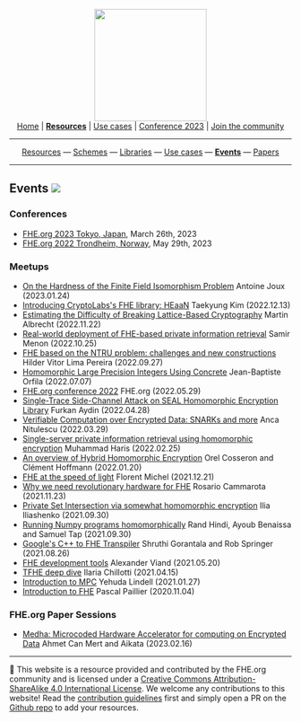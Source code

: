 <!-- Main header navigation -->
<p align="center">
  <img width="200" src="https://user-images.githubusercontent.com/5758427/180978488-db825482-5a58-4c7c-9589-c494a6f0be04.png"><br/>
  <a href="https://fhe-org.github.io">Home</a> | <a href="https://fhe-org.github.io/resources"><b>Resources</b></a> | <a href="https://fhe-org.github.io/resources/use-cases">Use cases</a> | <a href="https://fhe-org.github.io/conferences/conference-2023/home">Conference 2023</a> | <a href="https://fhe-org.github.io/community">Join the community</a>
</p>
<hr/>
<!-- /Main header navigation -->
<!-- Resource categories links -->
<p align="center">
  <a href="https://fhe-org.github.io/resources">Resources</a>
  —
  <a href="https://fhe-org.github.io/resources/schemes">Schemes</a>
  —
  <a href="https://fhe-org.github.io/resources/libraries">Libraries</a>
  —
  <a href="https://fhe-org.github.io/resources/use-cases">Use cases</a>
  —
  <a href="https://fhe-org.github.io/resources/events"><b>Events</b></a>
  —
  <a href="https://fhe-org.github.io/resources/papers">Papers</a>
</p>
<hr/>
<!-- /Resource categories links -->

## Events [<img src="https://img.shields.io/badge/Github-edit%20this%20page-lightgrey">](https://github.com/FHE-org/fhe-org.github.io/blob/main/events.md)


### Conferences

- [FHE.org 2023 Tokyo, Japan](https://fhe.org/conferences/conference-2023/home), March 26th, 2023
- [FHE.org 2022 Trondheim, Norway](https://fhe.org/conferences/conference-2022/home), May 29th, 2023

### Meetups

- [On the Hardness of the Finite Field Isomorphism Problem](https://fhe-org.github.io/meetups/On_the_Hardness_of_the_Finite_Field_Isomorphism_Problem) 	Antoine Joux (2023.01.24)
- [Introducing CryptoLabs's FHE library: HEaaN](https://fhe-org.github.io/meetups/Introducing_the_HEaaN_library_by_CryptoLab) 	Taekyung Kim (2022.12.13)
- [Estimating the Difficulty of Breaking Lattice-Based Cryptography](https://fhe-org.github.io/meetups/Estimating_the_Difficulty_of_Breaking_Lattice_Based_Cryptography) 	Martin Albrecht (2022.11.22)
- [Real-world deployment of FHE-based private information retrieval](https://fhe-org.github.io/meetups/real_world_deployment_of_FHE_based_private_information_retrieval) 	Samir Menon (2022.10.25)
- [FHE based on the NTRU problem: challenges and new constructions](https://fhe-org.github.io/meetups/FHE_based_on_the_NTRU_problem) 	Hilder Vitor Lima Pereira (2022.09.27)
- [Homomorphic Large Precision Integers Using Concrete](https://fhe-org.github.io/meetups/homomorphic-Large-Precision-Integers-Using-Concrete) 	Jean-Baptiste Orfila (2022.07.07)
- [FHE.org conference 2022](https://fhe-org.github.io/conferences/conference-2022/resources) 	FHE.org (2022.05.29)
- [Single-Trace Side-Channel Attack on SEAL Homomorphic Encryption Library](https://fhe-org.github.io/meetups/single-trace-side-channel-attack-on-seal-homomorphic-encryption-library) 	Furkan Aydin (2022.04.28)
- [Verifiable Computation over Encrypted Data: SNARKs and more](https://fhe-org.github.io/conferences/conference-2022/resources) 	Anca Nitulescu (2022.03.29)
- [Single-server private information retrieval using homomorphic encryption](https://fhe-org.github.io/meetups/single-server-private-information-retrieval-using-homomorphic-encryption) 	Muhammad Haris (2022.02.25)
- [An overview of Hybrid Homomorphic Encryption](https://fhe-org.github.io/meetups/an-overview-of-hybrid-homomorphic-encryption) 	Orel Cosseron and Clément Hoffmann (2022.01.20)
- [FHE at the speed of light](https://fhe-org.github.io/meetups/fhe-at-the-speed-of-light) 	Florent Michel (2021.12.21)
- [Why we need revolutionary hardware for FHE](https://fhe-org.github.io/meetups/why-we-need-revolutionary-hardware-for-fhe) 	Rosario Cammarota (2021.11.23)
- [Private Set Intersection via somewhat homomorphic encryption](https://fhe-org.github.io/meetups/private-set-intersection-via-somewhat-homomorphic-encryption) 	Ilia Iliashenko (2021.09.30)
- [Running Numpy programs homomorphically](https://fhe-org.github.io/meetups/running-numpy-programs-homomorphically) 	Rand Hindi, Ayoub Benaissa and Samuel Tap (2021.09.30)
- [Google's C++ to FHE Transpiler](https://fhe-org.github.io/meetups/google-c++-to-fhe-transpiler) 	Shruthi Gorantala and Rob Springer (2021.08.26)
- [FHE development tools](https://fhe-org.github.io/meetups/fhe-development-tools) 	Alexander Viand (2021.05.20)
- [TFHE deep dive](https://fhe-org.github.io/meetups/tfhe-deep-dive) 	Ilaria Chillotti (2021.04.15)
- [Introduction to MPC](https://fhe-org.github.io/meetups/introduction-to-mpc) 	Yehuda Lindell (2021.01.27)
- [Introduction to FHE](https://fhe-org.github.io/meetups/introduction-to-fhe) 	Pascal Paillier (2020.11.04)

### FHE.org Paper Sessions

- [Medha: Microcoded Hardware Accelerator for computing on Encrypted Data](https://fhe-org.github.io/meetups/Medha_Microcoded_Hardware_Accelerator_for_computing_on_Encrypted_Data) 	Ahmet Can Mert and Aikata (2023.02.16)


<!--- Footer --->
<hr/>
💙 This website is a resource provided and contributed by the FHE.org community and is licensed under a <a rel="license" href="http://creativecommons.org/licenses/by-sa/4.0/">Creative Commons Attribution-ShareAlike 4.0 International License</a>. We welcome any contributions to this website! Read the <a href="https://fhe-org.github.io/contrib">contribution guidelines</a> first and simply open a PR on the <a href="https://github.com/fhe-org/fhe-org">Github repo</a> to add your resources.
